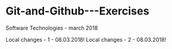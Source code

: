 # Git-and-Github---Exercises
Software Technologies - march 2018

Local changes - 1 - 08.03.2018!
Local changes - 2 - 08.03.2018!